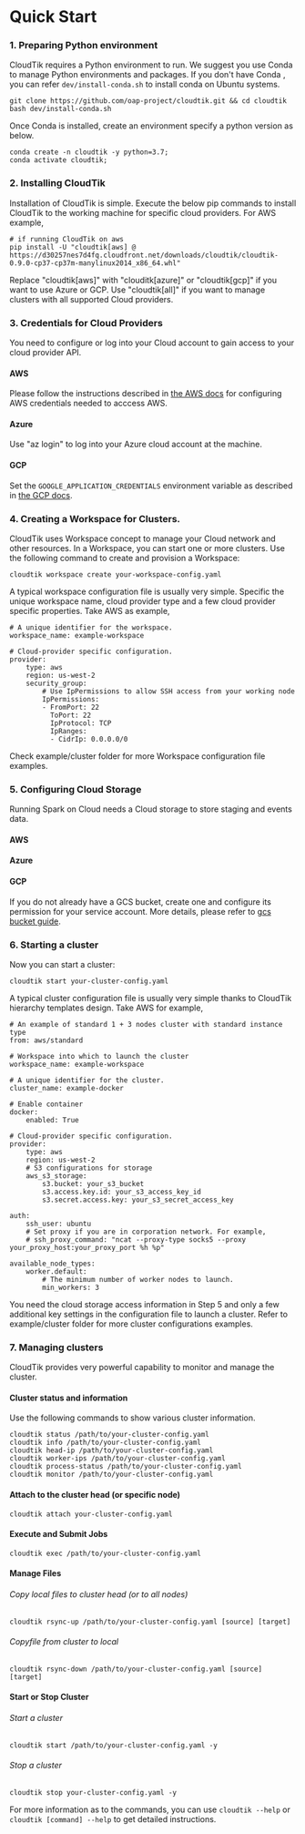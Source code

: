 # Quick Start

### 1. Preparing Python environment

CloudTik requires a Python environment to run. We suggest you use Conda to manage Python environments and packages. If you don't have Conda , you can refer ```dev/install-conda.sh``` to install conda on Ubuntu systems. 
```
git clone https://github.com/oap-project/cloudtik.git && cd cloudtik
bash dev/install-conda.sh
```
Once Conda is installed, create an environment specify a python version as below.
```
conda create -n cloudtik -y python=3.7;
conda activate cloudtik;
```
### 2. Installing CloudTik

Installation of CloudTik is simple. Execute the below pip commands to install CloudTik to the working machine
for specific cloud providers. For AWS example,

```
# if running CloudTik on aws
pip install -U "cloudtik[aws] @ https://d30257nes7d4fq.cloudfront.net/downloads/cloudtik/cloudtik-0.9.0-cp37-cp37m-manylinux2014_x86_64.whl"
```
Replace "cloudtik[aws]" with "clouditk[azure]" or "cloudtik[gcp]" if you want to use Azure or GCP.
Use "cloudtik[all]" if you want to manage clusters with all supported Cloud providers.

### 3. Credentials for Cloud Providers

You need to configure or log into your Cloud account to gain access to your cloud provider API.

#### AWS

Please follow the instructions described in [the AWS docs](https://boto3.amazonaws.com/v1/documentation/api/latest/guide/configuration.html) for configuring AWS credentials needed to acccess AWS.

#### Azure

Use "az login" to log into your Azure cloud account at the machine.

#### GCP

Set the `GOOGLE_APPLICATION_CREDENTIALS` environment variable as described in [the GCP docs](https://cloud.google.com/docs/authentication/getting-started).

### 4. Creating a Workspace for Clusters.

CloudTik uses Workspace concept to manage your Cloud network and other resources. In a Workspace, you can start one or more clusters.
Use the following command to create and provision a Workspace:

```
cloudtik workspace create your-workspace-config.yaml
```
A typical workspace configuration file is usually very simple. Specific the unique workspace name, cloud provider type
and a few cloud provider specific properties. Take AWS as example,
```
# A unique identifier for the workspace.
workspace_name: example-workspace

# Cloud-provider specific configuration.
provider:
    type: aws
    region: us-west-2
    security_group:
        # Use IpPermissions to allow SSH access from your working node
        IpPermissions:
        - FromPort: 22
          ToPort: 22
          IpProtocol: TCP
          IpRanges:
          - CidrIp: 0.0.0.0/0
```
Check example/cluster folder for more Workspace configuration file examples.

### 5. Configuring Cloud Storage

Running Spark on Cloud needs a Cloud storage to store staging and events data.

#### AWS

#### Azure

#### GCP

If you do not already have a GCS bucket, create one and configure its permission for your service account.
More details, please refer to [gcs bucket guide](gcs-bucket.md).

### 6. Starting a cluster

Now you can start a cluster:

```
cloudtik start your-cluster-config.yaml
```

A typical cluster configuration file is usually very simple thanks to CloudTik hierarchy templates design. Take AWS
for example,
```
# An example of standard 1 + 3 nodes cluster with standard instance type
from: aws/standard

# Workspace into which to launch the cluster
workspace_name: example-workspace

# A unique identifier for the cluster.
cluster_name: example-docker

# Enable container
docker:
    enabled: True

# Cloud-provider specific configuration.
provider:
    type: aws
    region: us-west-2
    # S3 configurations for storage
    aws_s3_storage:
        s3.bucket: your_s3_bucket
        s3.access.key.id: your_s3_access_key_id
        s3.secret.access.key: your_s3_secret_access_key

auth:
    ssh_user: ubuntu
    # Set proxy if you are in corporation network. For example,
    # ssh_proxy_command: "ncat --proxy-type socks5 --proxy your_proxy_host:your_proxy_port %h %p"

available_node_types:
    worker.default:
        # The minimum number of worker nodes to launch.
        min_workers: 3
```

You need the cloud storage access information in Step 5 and only a few additional key settings in the configuration file to launch a cluster.
Refer to example/cluster folder for more cluster configurations examples.

### 7. Managing clusters

CloudTik provides very powerful capability to monitor and manage the cluster.

#### Cluster status and information

Use the following commands to show various cluster information.

```
cloudtik status /path/to/your-cluster-config.yaml
cloudtik info /path/to/your-cluster-config.yaml
cloudtik head-ip /path/to/your-cluster-config.yaml
cloudtik worker-ips /path/to/your-cluster-config.yaml
cloudtik process-status /path/to/your-cluster-config.yaml
cloudtik monitor /path/to/your-cluster-config.yaml
```
#### Attach to the cluster head (or specific node)

```
cloudtik attach your-cluster-config.yaml
```
#### Execute and Submit Jobs

```
cloudtik exec /path/to/your-cluster-config.yaml
```

#### Manage Files

###### Copy local files to cluster head (or to all nodes)

```
cloudtik rsync-up /path/to/your-cluster-config.yaml [source] [target]
```

###### Copyfile from cluster to local
```
cloudtik rsync-down /path/to/your-cluster-config.yaml [source] [target]
```

#### Start or Stop Cluster

###### Start a cluster

```
cloudtik start /path/to/your-cluster-config.yaml -y
```

###### Stop a cluster

```
cloudtik stop your-cluster-config.yaml -y
```

For more information as to the commands, you can use `cloudtik --help` or `cloudtik [command] --help` to get detailed instructions.
